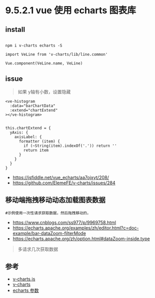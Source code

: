 # 9.5.2.1 vue 使用 echarts 图表库


## install

```

npm i v-charts echarts -S

import VeLine from 'v-charts/lib/line.common'

Vue.component(VeLine.name, VeLine)
```

## issue

>如果 y轴有小数，设置隐藏

```
<ve-histogram
  :data="barChartData"
  :extend="chartExtend"
></ve-histogram>


this.chartExtend = {
  yAxis: {
    axisLabel: {
      formatter (item) {
        if (~String(item).indexOf('.')) return ''
        return item
      }
    }
  }
}
```
- https://jsfiddle.net/vue_echarts/aa7ojxyt/208/
- https://github.com/ElemeFE/v-charts/issues/284

## 移动端拖拽移动动态加载图表数据

```
#示例使用一次性请求获取数据，然后拖拽移动的，
```
- https://www.cnblogs.com/ss977/p/9969758.html
- https://echarts.apache.org/examples/zh/editor.html?c=doc-example/bar-dataZoom-filterMode
- https://echarts.apache.org/zh/option.html#dataZoom-inside.type

>多请求几次获取数据

## 参考
- [v-charts.js](https://v-charts.js.org/#/)
- [v-charts](https://github.com/ElemeFE/v-charts)
- [echarts 参数](https://github.com/fairyly/html-demo/blob/gh-pages/%E7%99%BE%E5%BA%A6%20echarts.md)
